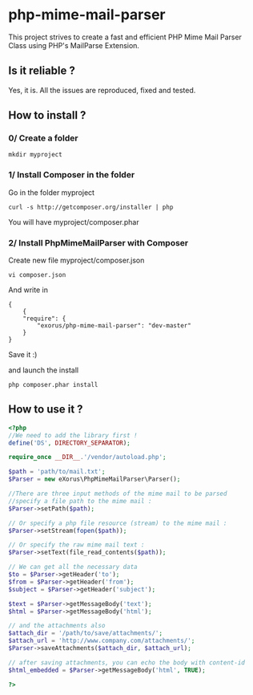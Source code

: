 php-mime-mail-parser
====================

This project strives to create a fast and efficient PHP Mime Mail Parser Class using PHP's MailParse Extension.

## Is it reliable ?

Yes, it is. 
All the issues are reproduced, fixed and tested.

## How to install ?

### 0/ Create a folder
	mkdir myproject

### 1/ Install Composer in the folder
Go in the folder myproject

	curl -s http://getcomposer.org/installer | php
You will have myproject/composer.phar

### 2/ Install PhpMimeMailParser with Composer
Create new file myproject/composer.json

	vi composer.json

And write in

	{
		{
	    "require": {
	        "exorus/php-mime-mail-parser": "dev-master"
	    }
	}
Save it :)

and launch the install

	php composer.phar install

## How to use it ?

```php
<?php
//We need to add the library first !
define('DS', DIRECTORY_SEPARATOR);

require_once __DIR__.'/vendor/autoload.php';

$path = 'path/to/mail.txt';
$Parser = new eXorus\PhpMimeMailParser\Parser();

//There are three input methods of the mime mail to be parsed
//specify a file path to the mime mail :
$Parser->setPath($path); 

// Or specify a php file resource (stream) to the mime mail :
$Parser->setStream(fopen($path));

// Or specify the raw mime mail text :
$Parser->setText(file_read_contents($path));

// We can get all the necessary data
$to = $Parser->getHeader('to');
$from = $Parser->getHeader('from');
$subject = $Parser->getHeader('subject');

$text = $Parser->getMessageBody('text');
$html = $Parser->getMessageBody('html');

// and the attachments also
$attach_dir = '/path/to/save/attachments/';
$attach_url = 'http://www.company.com/attachments/';
$Parser->saveAttachments($attach_dir, $attach_url);

// after saving attachments, you can echo the body with content-id
$html_embedded = $Parser->getMessageBody('html', TRUE);

?>
```

